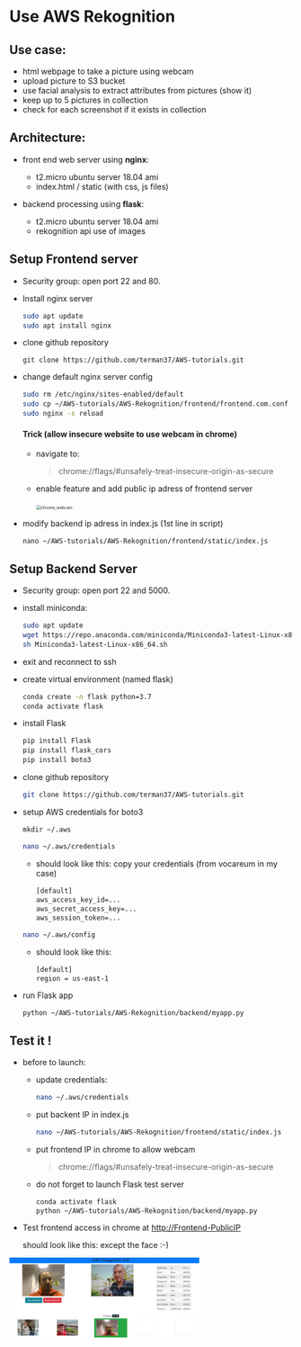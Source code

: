# Use AWS Rekognition



## Use case:

- html webpage to take a picture using webcam
- upload picture to S3 bucket
- use facial analysis to extract attributes from pictures (show it)
- keep up to 5 pictures in collection
- check for each screenshot if it exists in collection



## Architecture:

- front end web server using **nginx**: 

  - t2.micro ubuntu server 18.04 ami
  - index.html / static (with css, js files)

- backend processing using **flask**:

  - t2.micro ubuntu server 18.04 ami
  - rekognition api use of images

  

## Setup Frontend server

- Security group: open port 22 and 80.

- Install nginx server

  ```bash
  sudo apt update
  sudo apt install nginx
  ```

- clone github repository

  ```
  git clone https://github.com/terman37/AWS-tutorials.git
  ```

- change default nginx server config

  ```bash
  sudo rm /etc/nginx/sites-enabled/default
  sudo cp ~/AWS-tutorials/AWS-Rekognition/frontend/frontend.com.conf /etc/nginx/sites-enabled/
  sudo nginx -s reload
  ```

  #### Trick (allow insecure website to use webcam in chrome)

  - navigate to:

    > chrome://flags/#unsafely-treat-insecure-origin-as-secure

  - enable feature and add public ip adress of frontend server

    <img src="chrome_webcam.png" alt="chrome_webcam" style="zoom:50%;" />

- modify backend ip adress in index.js (1st line in script)

  ```
  nano ~/AWS-tutorials/AWS-Rekognition/frontend/static/index.js
  ```

  


## Setup Backend Server

- Security group: open port 22 and 5000.

- install miniconda:

  ```bash
  sudo apt update
  wget https://repo.anaconda.com/miniconda/Miniconda3-latest-Linux-x86_64.sh
  sh Miniconda3-latest-Linux-x86_64.sh
  ```

- exit and reconnect to ssh

- create virtual environment (named flask)

  ```bash
  conda create -n flask python=3.7
  conda activate flask
  ```

- install Flask

  ```bash
  pip install Flask
  pip install flask_cors
  pip install boto3
  ```

- clone github repository

  ```bash
  git clone https://github.com/terman37/AWS-tutorials.git
  ```

- setup AWS credentials for boto3

  ```
  mkdir ~/.aws
  ```
  
  ```bash
  nano ~/.aws/credentials
  ```
  
  - should look like this: copy your credentials (from vocareum in my case)
  
    ```
    [default]
    aws_access_key_id=...
    aws_secret_access_key=...
    aws_session_token=...
    ```
  
  ```bash
  nano ~/.aws/config
  ```
  
  - should look like this:
  
    ```
    [default]
    region = us-east-1
    ```

- run Flask app

  ```bash
  python ~/AWS-tutorials/AWS-Rekognition/backend/myapp.py
  ```



## Test it !

- before to launch:

  - update credentials:

    ```bash
    nano ~/.aws/credentials
    ```

  - put backent IP in index.js

    ```bash
    nano ~/AWS-tutorials/AWS-Rekognition/frontend/static/index.js
    ```

  - put frontend IP in chrome to allow webcam

    > chrome://flags/#unsafely-treat-insecure-origin-as-secure
  
  - do not forget to launch Flask test server
  
    ```
    conda activate flask
    python ~/AWS-tutorials/AWS-Rekognition/backend/myapp.py
    ```
  
    

- Test frontend access in chrome at [http://Frontend-PublicIP](http://<PublicIP>)

  should look like this: except the face :-)

<img src="frontend_result.png" alt="frontend_result" style="zoom:33%;" />